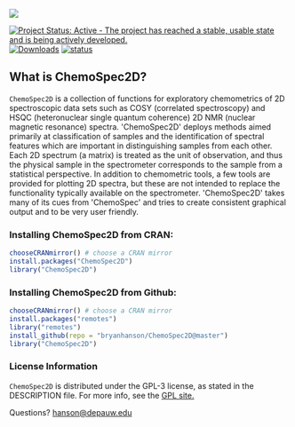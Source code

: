 ![](reference/Banner.png)

[![Project Status: Active - The project has reached a stable, usable state and is being actively developed.](http://www.repostatus.org/badges/latest/active.svg)](http://www.repostatus.org/#active) [![Downloads](https://cranlogs.r-pkg.org/badges/ChemoSpec2D)](https://cran.r-project.org/package=ChemoSpec2D) [![status](https://tinyverse.netlify.com/badge/ChemoSpec2D)](https://CRAN.R-project.org/package=ChemoSpec2D)

## What is ChemoSpec2D?

`ChemoSpec2D` is a collection of functions for exploratory chemometrics of 2D spectroscopic data sets such as COSY (correlated spectroscopy) and HSQC (heteronuclear single quantum coherence) 2D NMR (nuclear magnetic resonance) spectra. 'ChemoSpec2D' deploys methods aimed primarily at classification of samples and the identification of spectral features which are important in distinguishing samples from each other. Each 2D spectrum (a matrix) is treated as the unit of observation, and thus the physical sample in the spectrometer corresponds to the  sample from a statistical perspective.  In addition to chemometric tools, a few tools are provided for plotting 2D spectra, but these are not intended to replace the functionality typically available on the spectrometer. 'ChemoSpec2D' takes many of its cues from 'ChemoSpec' and tries to create consistent graphical output and to be very user friendly.

### Installing ChemoSpec2D from CRAN:

````r
chooseCRANmirror() # choose a CRAN mirror
install.packages("ChemoSpec2D")
library("ChemoSpec2D")
````

### Installing ChemoSpec2D from Github:

```r
chooseCRANmirror() # choose a CRAN mirror
install.packages("remotes")
library("remotes")
install_github(repo = "bryanhanson/ChemoSpec2D@master")
library("ChemoSpec2D")
```

### License Information

`ChemoSpec2D` is distributed under the GPL-3 license, as stated in the DESCRIPTION file.  For more info, see the [GPL site.](https://gnu.org/licenses/gpl.html)

Questions?  hanson@depauw.edu
